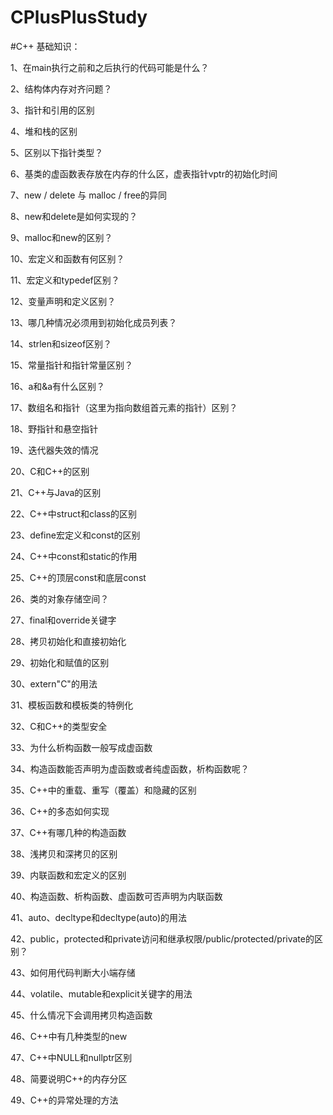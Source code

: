 # CPlusPlusStudy

#C++ 基础知识：

1、在main执行之前和之后执行的代码可能是什么？

2、结构体内存对齐问题？

3、指针和引用的区别

4、堆和栈的区别

5、区别以下指针类型？

6、基类的虚函数表存放在内存的什么区，虚表指针vptr的初始化时间

7、new / delete 与 malloc / free的异同

8、new和delete是如何实现的？

9、malloc和new的区别？

10、宏定义和函数有何区别？

11、宏定义和typedef区别？

12、变量声明和定义区别？

13、哪几种情况必须用到初始化成员列表？

14、strlen和sizeof区别？

15、常量指针和指针常量区别？

16、a和&a有什么区别？

17、数组名和指针（这里为指向数组首元素的指针）区别？

18、野指针和悬空指针

19、迭代器失效的情况

20、C和C++的区别

21、C++与Java的区别

22、C++中struct和class的区别

23、define宏定义和const的区别

24、C++中const和static的作用

25、C++的顶层const和底层const

26、类的对象存储空间？

27、final和override关键字

28、拷贝初始化和直接初始化

29、初始化和赋值的区别

30、extern"C"的用法

31、模板函数和模板类的特例化

32、C和C++的类型安全

33、为什么析构函数一般写成虚函数

34、构造函数能否声明为虚函数或者纯虚函数，析构函数呢？

35、C++中的重载、重写（覆盖）和隐藏的区别

36、C++的多态如何实现

37、C++有哪几种的构造函数

38、浅拷贝和深拷贝的区别

39、内联函数和宏定义的区别

40、构造函数、析构函数、虚函数可否声明为内联函数

41、auto、decltype和decltype(auto)的用法

42、public，protected和private访问和继承权限/public/protected/private的区别？

43、如何用代码判断大小端存储

44、volatile、mutable和explicit关键字的用法

45、什么情况下会调用拷贝构造函数

46、C++中有几种类型的new

47、C++中NULL和nullptr区别

48、简要说明C++的内存分区

49、C++的异常处理的方法

